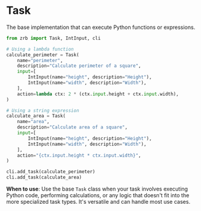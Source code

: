 # Task

The base implementation that can execute Python functions or expressions.

```python
from zrb import Task, IntInput, cli

# Using a lambda function
calculate_perimeter = Task(
    name="perimeter",
    description="Calculate perimeter of a square",
    input=[
        IntInput(name="height", description="Height"),
        IntInput(name="width", description="Width"),
    ],
    action=lambda ctx: 2 * (ctx.input.height + ctx.input.width),
)

# Using a string expression
calculate_area = Task(
    name="area",
    description="Calculate area of a square",
    input=[
        IntInput(name="height", description="Height"),
        IntInput(name="width", description="Width"),
    ],
    action="{ctx.input.height * ctx.input.width}",
)

cli.add_task(calculate_perimeter)
cli.add_task(calculate_area)
```

**When to use**: Use the base `Task` class when your task involves executing Python code, performing calculations, or any logic that doesn't fit into the more specialized task types. It's versatile and can handle most use cases.
